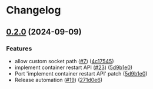 # Changelog

## [0.2.0](https://github.com/coderbirju/finch-daemon/compare/v0.1.0...v0.2.0) (2024-09-09)


### Features

* allow custom socket path ([#7](https://github.com/coderbirju/finch-daemon/issues/7)) ([4c17545](https://github.com/coderbirju/finch-daemon/commit/4c1754576d5beb3bd6b12e36893a588b2bb95825))
* implement container restart API ([#23](https://github.com/coderbirju/finch-daemon/issues/23)) ([5d9b1e0](https://github.com/coderbirju/finch-daemon/commit/5d9b1e0f4e1565fd374b0f0941f373a094dc749c))
* Port 'implement container restart API' patch ([5d9b1e0](https://github.com/coderbirju/finch-daemon/commit/5d9b1e0f4e1565fd374b0f0941f373a094dc749c))
* Release automation ([#19](https://github.com/coderbirju/finch-daemon/issues/19)) ([271d0e6](https://github.com/coderbirju/finch-daemon/commit/271d0e6d2d685ce0ac7777d46cb85a2dfecfdeea))

